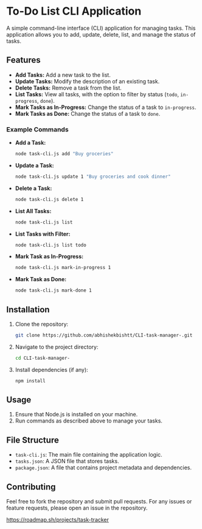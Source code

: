 # To-Do List CLI Application

A simple command-line interface (CLI) application for managing tasks. This application allows you to add, update, delete, list, and manage the status of tasks.

## Features

- **Add Tasks:** Add a new task to the list.
- **Update Tasks:** Modify the description of an existing task.
- **Delete Tasks:** Remove a task from the list.
- **List Tasks:** View all tasks, with the option to filter by status (`todo`, `in-progress`, `done`).
- **Mark Tasks as In-Progress:** Change the status of a task to `in-progress`.
- **Mark Tasks as Done:** Change the status of a task to `done`.

### Example Commands

- **Add a Task:**
    ```bash
    node task-cli.js add "Buy groceries"
    ```
  
- **Update a Task:**
    ```bash
    node task-cli.js update 1 "Buy groceries and cook dinner"
    ```
  
- **Delete a Task:**
    ```bash
    node task-cli.js delete 1
    ```

- **List All Tasks:**
    ```bash
    node task-cli.js list
    ```

- **List Tasks with Filter:**
    ```bash
    node task-cli.js list todo
    ```

- **Mark Task as In-Progress:**
    ```bash
    node task-cli.js mark-in-progress 1
    ```

- **Mark Task as Done:**
    ```bash
    node task-cli.js mark-done 1
    ```

## Installation

1. Clone the repository:
    ```bash
    git clone https://github.com/abhishekbishtt/CLI-task-manager-.git
    ```

2. Navigate to the project directory:
    ```bash
    cd CLI-task-manager-
    ```

3. Install dependencies (if any):
    ```bash
    npm install
    ```

## Usage

1. Ensure that Node.js is installed on your machine.
2. Run commands as described above to manage your tasks.

## File Structure

- `task-cli.js`: The main file containing the application logic.
- `tasks.json`: A JSON file that stores tasks.
- `package.json`: A file that contains project metadata and dependencies.

## Contributing

Feel free to fork the repository and submit pull requests. For any issues or feature requests, please open an issue in the repository.

https://roadmap.sh/projects/task-tracker

